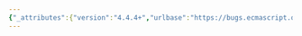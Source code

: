 ```yaml
---
{"_attributes":{"version":"4.4.4+","urlbase":"https://bugs.ecmascript.org/","maintainer":"dherman@mozilla.com"},"bug":{"bug_id":3425,"creation_ts":"2014-12-08 13:58:00 -0800","short_desc":"21.1.3.* String.prototype.{match, search}: Provide a default matcher/searcher","delta_ts":"2014-12-23 20:23:30 -0800","product":"Draft for 6th Edition","component":"technical issue","version":"Rev 29: December 06, 2014 Draft","rep_platform":"All","op_sys":"All","bug_status":"RESOLVED","resolution":"FIXED","priority":"Normal","bug_severity":"normal","everconfirmed":true,"reporter":{"uid":"claude.pache","name":"Claude Pache"},"assigned_to":{"uid":"allen","name":"Allen Wirfs-Brock"},"cc":"toshok","long_desc":[{"commentid":10961,"comment_count":0,"who":{"uid":"claude.pache","name":"Claude Pache"},"bug_when":"2014-12-08 13:58:52 -0800","thetext":"21.1.3.11 String.prototype.match\n21.1.3.15 String.prototype.search\n\nWhen the matcher/searcher found in step 4 is undefined, a new regexp is constructed in step 7a, but the original undefined matcher/searcher is incorrectly used in step 9.\n\nA step 7b should be added:\n\n  Let matcher/searcher be the original value of RegExp.prototype[@@match/@@search]."},{"commentid":10965,"comment_count":1,"who":{"uid":"allen","name":"Allen Wirfs-Brock"},"bug_when":"2014-12-08 14:51:55 -0800","thetext":"fixed in rev30 editor's draft.\nSeveral bugs besides the ones mentioned here.  Also fixes in replace and split.\n\nHere's what match now looks like\n\n1.\tLet O be RequireObjectCoercible(this value).\n2.\tLet S be ToString(O).\n3.\tReturnIfAbrupt(S).\n4.\tLet matcher be GetMethod(regexp, @@match).\n5.\tReturnIfAbrupt(matcher).\n6.\tIf matcher is not undefined, then\n    a.\t   Return  Call(matcher, regexp, «S»).\n7.\tLet rx be RegExpCreate(regexp, undefined) (see .2.3.3).\n8.\tReturn Invoke(rx, @@match, «S»)."},{"commentid":11043,"comment_count":2,"who":{"uid":"allen","name":"Allen Wirfs-Brock"},"bug_when":"2014-12-15 13:37:37 -0800","thetext":"*** Bug 3444 has been marked as a duplicate of this bug. ***"},{"commentid":11191,"comment_count":3,"who":{"uid":"allen","name":"Allen Wirfs-Brock"},"bug_when":"2014-12-23 20:23:30 -0800","thetext":"fixed in rev30"}]}}
---
```

